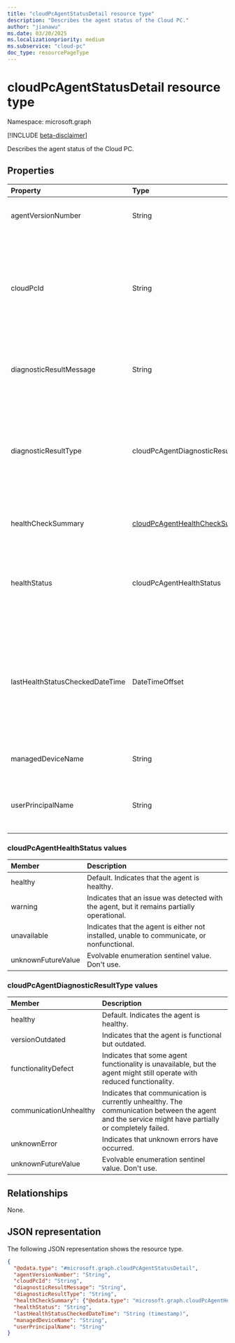 ```yaml
---
title: "cloudPcAgentStatusDetail resource type"
description: "Describes the agent status of the Cloud PC."
author: "jianawu"
ms.date: 03/20/2025
ms.localizationpriority: medium
ms.subservice: "cloud-pc"
doc_type: resourcePageType
---
```


# cloudPcAgentStatusDetail resource type

Namespace: microsoft.graph

[!INCLUDE [beta-disclaimer](../../includes/beta-disclaimer.md)]

Describes the agent status of the Cloud PC.

## Properties
|Property|Type|Description|
|:---|:---|:---|
|agentVersionNumber|String|Indicates the version of the Cloud PC agent. For example, `1.2.02783.221`. Read-only.|
|cloudPcId|String|Indicates the unique identifier of the Cloud PC where the agent is installed. This identifier correlates the agent status with the target Cloud PC. It represents the unique identifier of the related Cloud PC entity, which is defined when the entity is created. Read-only.|
|diagnosticResultMessage|String|Indicates a detailed message related to the diagnostic result type. Maximum length is 1,500 characters. Read-only.|
|diagnosticResultType|cloudPcAgentDiagnosticResultType|Indicates the diagnostic result type detected. Describes the overall issue identified. The possible values are: `healthy`, `versionOutdated`, `functionalityDefect`, `communicationUnhealthy`, `unknownError`, `unknownFutureValue`. Read-only. |
|healthCheckSummary|[cloudPcAgentHealthCheckSummary](../resources/cloudpcagenthealthchecksummary.md)|Describes the details of health checks performed on the agent. Read-only.|
|healthStatus|cloudPcAgentHealthStatus|The health status of the agent. Used to query agents with the same health status. Default value is `healthy`. The possible values are: `healthy`, `warning`, `unavailable`, `unknownFutureValue`.|
|lastHealthStatusCheckedDateTime|DateTimeOffset|Indicates the date and time when the last agent health status check was completed. The timestamp type represents date and time information using ISO 8601 format and is always in UTC. For example, midnight UTC on Jan 1, 2014 is `2014-01-01T00:00:00Z`. Read-only.|
|managedDeviceName|String|Indicates the Intune enrolled device name of the Cloud PC. Read-only.|
|userPrincipalName|String|Indicates the principal name of the user assigned to the Cloud PC, with a maximum length of 113 characters. Read-only.|


### cloudPcAgentHealthStatus values 

|Member|Description|
|:---|:---|
|healthy|Default. Indicates that the agent is healthy.|
|warning|Indicates that an issue was detected with the agent, but it remains partially operational.|
|unavailable|Indicates that the agent is either not installed, unable to communicate, or nonfunctional.|
|unknownFutureValue|Evolvable enumeration sentinel value. Don't use.|

### cloudPcAgentDiagnosticResultType values 

|Member|Description|
|:---|:---|
|healthy|Default. Indicates the agent is healthy.|
|versionOutdated|Indicates that the agent is functional but outdated.|
|functionalityDefect|Indicates that some agent functionality is unavailable, but the agent might still operate with reduced functionality.|
|communicationUnhealthy|Indicates that communication is currently unhealthy. The communication between the agent and the service might have partially or completely failed.|
|unknownError|Indicates that unknown errors have occurred.|
|unknownFutureValue|Evolvable enumeration sentinel value. Don't use.|

## Relationships
None.

## JSON representation
The following JSON representation shows the resource type.
<!-- {
  "blockType": "resource",
  "@odata.type": "microsoft.graph.cloudPcAgentStatusDetail"
}
-->
``` json
{
  "@odata.type": "#microsoft.graph.cloudPcAgentStatusDetail",
  "agentVersionNumber": "String",
  "cloudPcId": "String",
  "diagnosticResultMessage": "String",
  "diagnosticResultType": "String",
  "healthCheckSummary": {"@odata.type": "microsoft.graph.cloudPcAgentHealthCheckSummary"},
  "healthStatus": "String",
  "lastHealthStatusCheckedDateTime": "String (timestamp)",
  "managedDeviceName": "String",
  "userPrincipalName": "String"
}
```
